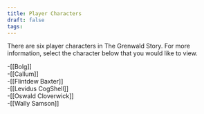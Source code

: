 ```yaml
---
title: Player Characters
draft: false
tags:
---
```

There are six player characters in The Grenwald Story. For more information, select the character below that you would like to view.

-[[Bolg]]  
-[[Callum]]  
-[[Flintdew Baxter]]  
-[[Levidus CogShell]]  
-[[Oswald Cloverwick]]  
-[[Wally Samson]]  